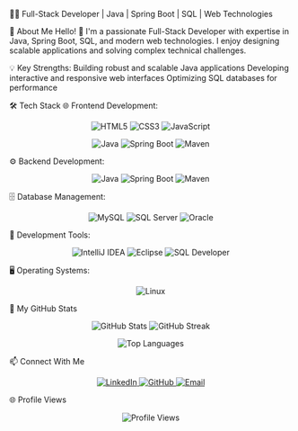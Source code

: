 👨‍💻 Full-Stack Developer | Java | Spring Boot | SQL | Web Technologies

🌟 About Me
Hello! 👋 I'm a passionate Full-Stack Developer with expertise in Java, Spring Boot, SQL, and modern web technologies. I enjoy designing scalable applications and solving complex technical challenges.

💡 Key Strengths:
Building robust and scalable Java applications
Developing interactive and responsive web interfaces
Optimizing SQL databases for performance

🛠️ Tech Stack
🌐 Frontend Development:
<p align="center"> <img src="https://img.shields.io/badge/HTML5-E34F26?style=for-the-badge&logo=html5&logoColor=white" alt="HTML5" /> <img src="https://img.shields.io/badge/CSS3-1572B6?style=for-the-badge&logo=css3&logoColor=white" alt="CSS3" /> <img src="https://img.shields.io/badge/JavaScript-F7DF1E?style=for-the-badge&logo=javascript&logoColor=black" alt="JavaScript" /> </p>
<p align="center"> <img src="https://img.shields.io/badge/Java-007396?style=for-the-badge&logo=openjdk&logoColor=white" alt="Java" /> <img src="https://img.shields.io/badge/Spring%20Boot-6DB33F?style=for-the-badge&logo=springboot&logoColor=white" alt="Spring Boot" /> <img src="https://img.shields.io/badge/Maven-C71A36?style=for-the-badge&logo=apachemaven&logoColor=white" alt="Maven" /> </p>
⚙️ Backend Development:
<p align="center"> <img src="https://img.shields.io/badge/Java-007396?style=for-the-badge&logo=openjdk&logoColor=white" alt="Java" /> <img src="https://img.shields.io/badge/Spring%20Boot-6DB33F?style=for-the-badge&logo=springboot&logoColor=white" alt="Spring Boot" /> <img src="https://img.shields.io/badge/Maven-C71A36?style=for-the-badge&logo=apachemaven&logoColor=white" alt="Maven" /> </p>
🗄️ Database Management:
<p align="center"> <img src="https://img.shields.io/badge/MySQL-4479A1?style=for-the-badge&logo=mysql&logoColor=white" alt="MySQL" /> <img src="https://img.shields.io/badge/SQL%20Server-CC2927?style=for-the-badge&logo=microsoftsqlserver&logoColor=white" alt="SQL Server" /> <img src="https://img.shields.io/badge/Oracle-F80000?style=for-the-badge&logo=oracle&logoColor=white" alt="Oracle" /> </p>
🔧 Development Tools:
<p align="center"> <img src="https://img.shields.io/badge/IntelliJ%20IDEA-000000?style=for-the-badge&logo=intellijidea&logoColor=white" alt="IntelliJ IDEA" /> <img src="https://img.shields.io/badge/Eclipse-2C2255?style=for-the-badge&logo=eclipseide&logoColor=white" alt="Eclipse" /> <img src="https://img.shields.io/badge/SQL%20Developer-F80000?style=for-the-badge&logo=oracle&logoColor=white" alt="SQL Developer" /> </p>
🖥️ Operating Systems:
<p align="center"> <img src="https://img.shields.io/badge/Linux-FCC624?style=for-the-badge&logo=linux&logoColor=black" alt="Linux" /> </p>
🚀 My GitHub Stats
<p align="center"> <img src="https://github-readme-stats.vercel.app/api?username=monikasb16&show_icons=true&theme=radical" alt="GitHub Stats" /> <img src="https://github-readme-streak-stats.herokuapp.com/?user=yourusername&theme=radical" alt="GitHub Streak" /> </p> <p align="center"> <img src="https://github-readme-stats.vercel.app/api/top-langs/?username=yourusername&layout=compact&theme=radical" alt="Top Languages" /> </p>
📫 Connect With Me
<p align="center"> <a href="https://www.linkedin.com/in/monika-chakane-java-developer/" target="_blank"> <img src="https://img.shields.io/badge/LinkedIn-0A66C2?style=for-the-badge&logo=linkedin&logoColor=white" alt="LinkedIn" /> </a> <a href="https://github.com/monikasb16" target="_blank"> <img src="https://img.shields.io/badge/GitHub-181717?style=for-the-badge&logo=github&logoColor=white" alt="GitHub" /> </a> <a href="monikachakane@gmail.com"> <img src="https://img.shields.io/badge/Email-D14836?style=for-the-badge&logo=gmail&logoColor=white" alt="Email" /> </a> </p>
🌐 Profile Views
<p align="center"> <img src="https://komarev.com/ghpvc/?username=monikasb16&color=brightgreen" alt="Profile Views" /> </p>
